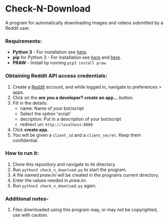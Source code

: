 # Check-N-Download

A program for automatically downloading images and videos submitted by a Reddit user.

### Requirements:
* **Python 3** - For installation see [here](https://www.python.org/downloads/).
* **pip** for Python 3 - For installation see [here](https://packaging.python.org/guides/installing-using-linux-tools/#installing-pip-setuptools-wheel-with-linux-package-managers) and [here](https://pip.pypa.io/en/stable/installing/).
* **PRAW** - Install by running `pip3 install praw`.

### Obtaining Reddit API access credentials:
1. Create a [Reddit](https://www.reddit.com/) account, and while logged in, navigate to preferences > apps.
2. Click on the **are you a developer? create an app...** button.
3. Fill in the details:
    * name: Name of your bot/script
    * Select the option 'script'
    * decription: Put in a description of your bot/script
    * redirect uri: `http://localhost:8080`
4. Click **create app**.
5. You will be given a `client_id` and a `client_secret`. Keep them confidential.

### How to run it:
1. Clone this repository and navigate to its directory.
2. Run `python3 check_n_download.py` to start the program.
3. A file named *praw.ini* will be created in the programs current directory.
4. Enter the values needed in *praw.ini*.
5. Run `python3 check_n_download.py` again.

### Additional notes-
1. Files downloaded using this program may, or may not be copyrighted, use with caution.